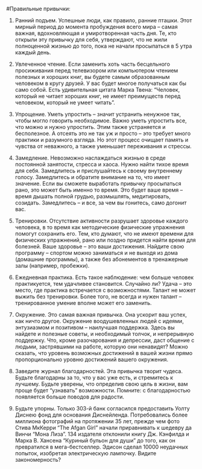 #Правильные привычки:

1. Ранний подъем.
Успешные люди, как правило, ранние пташки. Этот мирный период до момента пробуждения всего мира – самая важная, вдохновляющая и умиротворенная часть дня. Те, кто открыли эту привычку для себя, утверждают, что не жили полноценной жизнью до того, пока не начали просыпаться в 5 утра каждый день.

2. Увлеченное чтение.
Если заменить хоть часть бесцельного просиживания перед телевизором или компьютером чтением полезных и хороших книг, вы будете самым образованным человеком в кругу друзей. У вас будет многое получаться как бы само собой. Есть удивительная цитата Марка Твена: “Человек, который не читает хороших книг, не имеет преимуществ перед человеком, который не умеет читать”.

3. Упрощение.
Уметь упростить – значит устранить ненужное так, чтобы могло говорить необходимое. Важно уметь упростить все, что можно и нужно упростить. Этим также устраняется и бесполезное. А отсеять это не так уж и просто – это требует много практики и разумного взгляда. Но этот процесс очищает память и чувства от неважного, а также уменьшает переживания и стрессы.

4. Замедление.
Невозможно наслаждаться жизнью в среде постоянной занятости, стресса и хаоса. Нужно найти тихое время для себя. Замедлитесь и прислушайтесь к своему внутреннему голосу. Замедлитесь и обратите внимание на то, что имеет значение. Если вы сможете выработать привычку просыпаться рано, это может быть именно то время. Это будет ваше время – время дышать полной грудью, размышлять, медитировать, созидать. Замедлитесь – и все, за чем вы гонитесь, само догонит вас.

5. Тренировки.
Отсутствие активности разрушает здоровье каждого человека, в то время как методические физические упражнения помогут сохранить его. Тем, кто думают, что не имеют времени для физических упражнений, рано или поздно придется найти время для болезней. Ваше здоровье – это ваши достижения. Найдите свою программу – спортом можно заниматься и не выходя из дома (домашние программы), а также без абонементов в тренажерные залы (например, пробежки).

6. Ежедневная практика.
Есть такое наблюдение: чем больше человек практикуется, тем удачливее становится. Случайно ли? Удача – это место, где практика встречается с возможностями. Талант не может выжить без тренировки. Более того, не всегда и нужен талант – тренированное умение вполне может его заменить.

7. Окружение.
Это самая важная привычка. Она ускорит ваш успех, как ничто другое. Окружение воодушевленных людей с идеями, энтузиазмом и позитивом – наилучшая поддержка. Здесь вы найдете и полезные советы, и необходимый толчок, и непрерывную поддержку. Что, кроме разочарования и депрессии, даст общение с людьми, застрявшими на работе, которую они ненавидят? Можно сказать, что уровень возможных достижений в вашей жизни прямо пропорционально уровню достижений вашего окружения.

8. Заведите журнал благодарностей.
Эта привычка творит чудеса. Будьте благодарны за то, что у вас уже есть, и стремитесь к лучшему. Будьте уверены, что определив свою цель в жизни, вам проще будет “узнавать” возможности. Помните: с благодарностью появляется больше поводов для радости.

9. Будьте упорны.
Только 303-й банк согласился предоставить Уолту Диснею фонд для основания Диснейленда. Потребовались более миллиона фотографий на протяжении 35 лет, прежде чем фото Стива МкКерри “The Afgan Girl” начали приравнивать к шедевру да Винчи “Мона Лиза”. 134 издателя отклонили книгу Дж. Кэнфилда и Марка В. Хансена “Куриный бульон для души” до того, как он превратился в мега-бестселлер. Эдисон сделал 10000 неудачных попыток, изобретая электрическую лампочку. Видите закономерность?